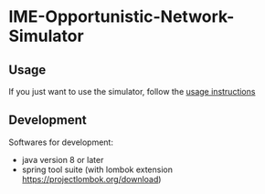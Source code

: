 # IME-Opportunistic-Network-Simulator

## Usage

If you just want to use the simulator, follow the [usage instructions](./README-usage.md)

## Development

Softwares for development:
- java version 8 or later
- spring tool suite (with lombok extension https://projectlombok.org/download) 
